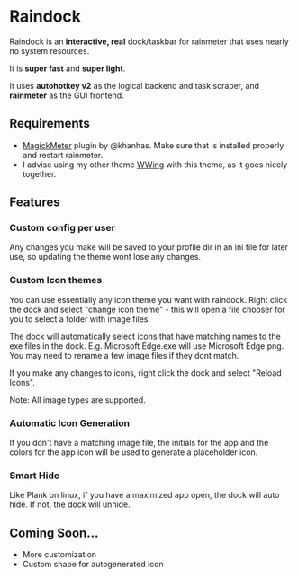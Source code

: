 # Raindock

Raindock is an **interactive, real** dock/taskbar for rainmeter that uses nearly no system resources.

It is **super fast** and **super light**.

It uses **autohotkey v2** as the logical backend and task scraper, and **rainmeter** as the GUI frontend.

## Requirements

* [MagickMeter](https://github.com/khanhas/MagickMeter) plugin by @khanhas. Make sure that is installed properly and restart rainmeter.
* I advise using my other theme [WWing](https://github.com/jonseppanen/wwing) with this theme, as it goes nicely together.

## Features

### Custom config per user

Any changes you make will be saved to your profile dir in an ini file for later use, so updating the theme wont lose any changes.

### Custom Icon themes

You can use essentially any icon theme you want with raindock. Right click the dock and select "change icon theme" - this will open a 
file chooser for you to select a folder with image files.

The dock will automatically select icons that have matching names to the exe files in the dock. E.g. Microsoft Edge.exe will use Microsoft Edge.png.
You may need to rename a few image files if they dont match.

If you make any changes to icons, right click the dock and select "Reload Icons".

Note: All image types are supported.

### Automatic Icon Generation

If you don't have a matching image file, the initials for the app and the colors for the app icon will be used to generate a placeholder icon.

### Smart Hide

Like Plank on linux, if you have a maximized app open, the dock will auto hide. If not, the dock will unhide.

## Coming Soon...

* More customization
* Custom shape for autogenerated icon
